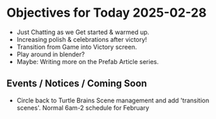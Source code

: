 # Objectives for Today 2025-02-28

- Just Chatting as we Get started & warmed up.
- Increasing polish & celebrations after victory!
- Transition from Game into Victory screen.
- Play around in blender?
- Maybe: Writing more on the Prefab Article series.
  
## Events / Notices / Coming Soon
  
- Circle back to Turtle Brains Scene management and add 'transition scenes'.
Normal 6am-2 schedule for February
